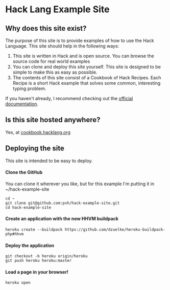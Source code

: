 # Hack Lang Example Site

## Why does this site exist?

The purpose of this site is to provide examples of how to use the Hack Language. This site should help in the following ways:

1. This site is written in Hack and is open source. You can browse the source code for real world examples
2. You can clone and deploy this site yourself. This site is designed to be simple to make this as easy as possible.
3. The contents of this site consist of a Cookbook of Hack Recipes. Each Recipe is a short Hack example that solves some common, interesting typing problem.

If you haven't already, I recommend checking out the [official documentation](http://hhvm.com/manual/en/index.php).

## Is this site hosted anywhere? ##

Yes, at [cookbook.hacklang.org](http://cookbook.hacklang.org)

## Deploying the site

This site is intended to be easy to deploy.

#### Clone the GitHub
You can clone it wherever you like, but for this example I'm putting it in ~/hack-example-site

    cd ~
    git clone git@github.com:pvh/hack-example-site.git
    cd hack-example-site
    
#### Create an application with the new HHVM buildpack

    heroku create --buildpack https://github.com/dzuelke/heroku-buildpack-php#hhvm

#### Deploy the application

    git checkout -b heroku origin/heroku
    git push heroku heroku:master

#### Load a page in your browser!

    heroku open

